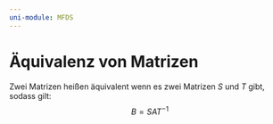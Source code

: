 ```yaml
---
uni-module: MFDS
---
```


# Äquivalenz von Matrizen

Zwei Matrizen heißen äquivalent wenn es zwei Matrizen $S$ und $T$ gibt, sodass gilt:
$$B = SAT^{-1}$$
